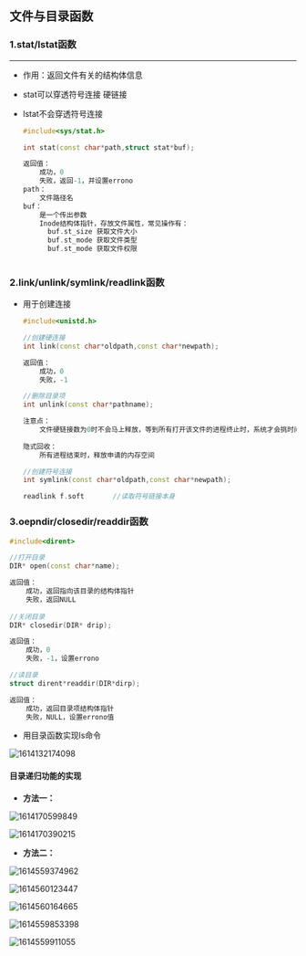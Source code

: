## 文件与目录函数

### 1.stat/lstat函数

---

- 作用：返回文件有关的结构体信息

- stat可以穿透符号连接	硬链接

- lstat不会穿透符号连接

  ```c++
  #include<sys/stat.h>
  
  int stat(const char*path,struct stat*buf);
  
  返回值：
      成功，0
      失败，返回-1，并设置errono
  path：
      文件路径名
  buf：
      是一个传出参数
      Inode结构体指针，存放文件属性，常见操作有：
      	buf.st_size	获取文件大小
      	buf.st_mode	获取文件类型
      	buf.st_mode	获取文件权限
      
  ```
  
  
  
  



### 2.link/unlink/symlink/readlink函数

- 用于创建连接

  ```c++
  #include<unistd.h>
  
  //创建硬连接
  int link(const char*oldpath,const char*newpath);
  
  返回值：
      成功，0
      失败，-1
  
  //删除目录项
  int unlink(const char*pathname);	
  
  注意点：
      文件硬链接数为0时不会马上释放，等到所有打开该文件的进程终止时，系统才会挑时间释放
      
  隐式回收：
      所有进程结束时，释放申请的内存空间
  
  //创建符号连接
  int symlink(const char*oldpath,const char*newpath);		
  
  readlink f.soft		//读取符号链接本身
  
  ```

  





### 3.oepndir/closedir/readdir函数

```c++
#include<dirent>

//打开目录
DIR* open(const char*name);

返回值：
    成功，返回指向该目录的结构体指针
    失败，返回NULL
    
//关闭目录
DIR* closedir(DIR* drip);

返回值：
    成功，0
    失败，-1，设置errono

//读目录
struct dirent*readdir(DIR*dirp);

返回值：
    成功，返回目录项结构体指针
    失败，NULL，设置errono值

```









- 用目录函数实现ls命令


![1614132174098](C:\Users\Mr.Yang\AppData\Roaming\Typora\typora-user-images\1614132174098.png)



#### 目录递归功能的实现

- **方法一：**

![1614170599849](C:\Users\Mr.Yang\AppData\Roaming\Typora\typora-user-images\1614170599849.png)

![1614170390215](C:\Users\Mr.Yang\AppData\Roaming\Typora\typora-user-images\1614170390215.png)

- **方法二：**

![1614559374962](C:\Users\Mr.Yang\AppData\Roaming\Typora\typora-user-images\1614559374962.png)

![1614560123447](C:\Users\Mr.Yang\AppData\Roaming\Typora\typora-user-images\1614560123447.png)

![1614560164665](C:\Users\Mr.Yang\AppData\Roaming\Typora\typora-user-images\1614560164665.png)

![1614559853398](C:\Users\Mr.Yang\AppData\Roaming\Typora\typora-user-images\1614559853398.png)

![1614559911055](C:\Users\Mr.Yang\AppData\Roaming\Typora\typora-user-images\1614559911055.png)